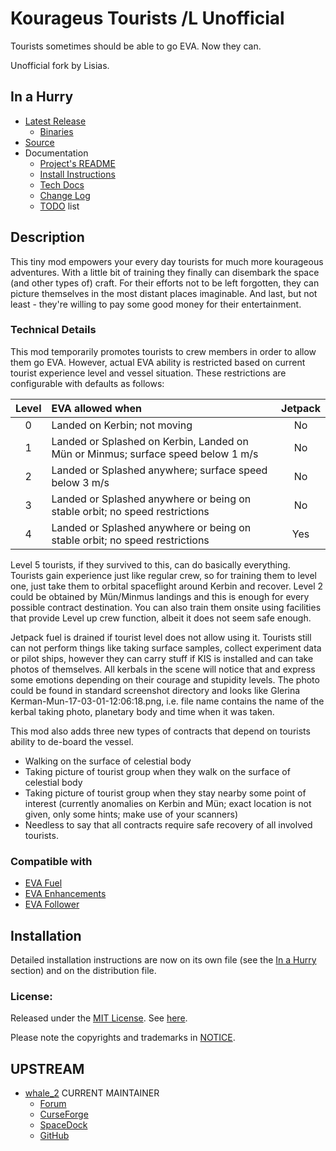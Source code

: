 # Kourageus Tourists /L Unofficial

Tourists sometimes should be able to go EVA. Now they can.

Unofficial fork by Lisias.


## In a Hurry

* [Latest Release](https://github.com/net-lisias-kspu/KourageusTourists/releases)
	+ [Binaries](https://github.com/net-lisias-kspu/KourageusTourists/tree/Archive)
* [Source](https://github.com/net-lisias-kspu/KourageusTourists)
* Documentation
	+ [Project's README](https://github.com/net-lisias-kspu/KourageusTourists/blob/master/README.md)
	+ [Install Instructions](https://github.com/net-lisias-kspu/KourageusTourists/blob/master/INSTALL.md)
	+ [Tech Docs](https://github.com/net-lisias-kspu/KourageusTourists/blob/master/Docs/index.md)
	+ [Change Log](./CHANGE_LOG.md)
	+ [TODO](./TODO.md) list


## Description

This tiny mod empowers your every day tourists for much more kourageous adventures. With a little bit of training they finally can disembark the space (and other types of) craft. For their efforts not to be left forgotten, they can picture themselves in the most distant places imaginable. And last, but not least - they're willing to pay some good money for their entertainment.

### Technical Details

This mod temporarily promotes tourists to crew members in order to allow them go EVA. However, actual EVA ability is restricted based on current tourist experience level and vessel situation. These restrictions are configurable with defaults as follows:

| Level | EVA allowed when	 | Jetpack  |
|:-----:|:------------------|:--------:
| 0     | Landed on Kerbin; not moving | No
|1      | Landed or Splashed on Kerbin, Landed on Mün or Minmus; surface speed below 1 m/s | 	No
| 2     | Landed or Splashed anywhere; surface speed below 3 m/s | No
| 3     | Landed or Splashed anywhere or being on stable orbit; no speed restrictions | No
| 4     | Landed or Splashed anywhere or being on stable orbit; no speed restrictions | Yes

Level 5 tourists, if they survived to this, can do basically everything. Tourists gain experience just like regular crew, so for training them to level one, just take them to orbital spaceflight around Kerbin and recover. Level 2 could be obtained by Mün/Minmus landings and this is enough for every possible contract destination. You can also train them onsite using facilities that provide Level up crew function, albeit it does not seem safe enough.

Jetpack fuel is drained if tourist level does not allow using it. Tourists still can not perform things like taking surface samples, collect experiment data or pilot ships, however they can carry stuff if KIS is installed and can take photos of themselves. All kerbals in the scene will notice that and express some emotions depending on their courage and stupidity levels. The photo could be found in standard screenshot directory and looks like Glerina Kerman-Mun-17-03-01-12:06:18.png, i.e. file name contains the name of the kerbal taking photo, planetary body and time when it was taken.  

This mod also adds three new types of contracts that depend on tourists ability to de-board the vessel. 

* Walking on the surface of celestial body
* Taking picture of tourist group when they walk on the surface of celestial body
* Taking picture of tourist group when they stay nearby some point of interest (currently anomalies on Kerbin and Mün; exact location is not given, only some hints; make use of your scanners)
* Needless to say that all contracts require safe recovery of all involved tourists.


### Compatible with

* [EVA Fuel](https://github.com/net-lisias-kspu/EvaFuel)
* [EVA Enhancements](https://github.com/net-lisias-kspu/EvaEnhancements)
* [EVA Follower](https://github.com/net-lisias-kspu/EvaFollower)


## Installation

Detailed installation instructions are now on its own file (see the [In a Hurry](#in-a-hurry) section) and on the distribution file.

### License:

Released under the [MIT License](https://opensource.org/licenses/MIT). See [here](./LICENSE).

Please note the copyrights and trademarks in [NOTICE](./NOTICE).


## UPSTREAM

* [whale_2](https://forum.kerbalspaceprogram.com/index.php?/profile/167015-whale_2/) CURRENT MAINTAINER
	+ [Forum](https://forum.kerbalspaceprogram.com/index.php?/topic/167120-*)
	+ [CurseForge](https://www.curseforge.com/kerbal/ksp-mods/kourageous-tourists)
	+ [SpaceDock](https://spacedock.info/mod/1613/Kourageous%20Tourists)
	+ [GitHub](https://github.com/whale2/KourageousTourists)
